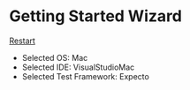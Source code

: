 # Getting Started Wizard

[Restart](/docs/wiz/readme.md)

* Selected OS: Mac
* Selected IDE: VisualStudioMac
* Selected Test Framework: Expecto

